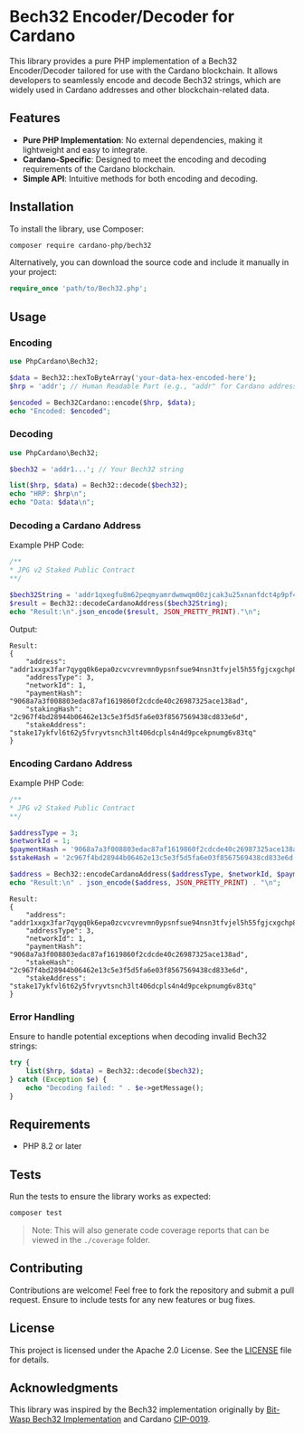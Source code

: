 # Bech32 Encoder/Decoder for Cardano

This library provides a pure PHP implementation of a Bech32 Encoder/Decoder tailored for use with the Cardano
blockchain. It allows developers to seamlessly encode and decode Bech32 strings, which are widely used in Cardano
addresses and other blockchain-related data.

## Features

- **Pure PHP Implementation**: No external dependencies, making it lightweight and easy to integrate.
- **Cardano-Specific**: Designed to meet the encoding and decoding requirements of the Cardano blockchain.
- **Simple API**: Intuitive methods for both encoding and decoding.

## Installation

To install the library, use Composer:

```bash
composer require cardano-php/bech32
```

Alternatively, you can download the source code and include it manually in your project:

```php
require_once 'path/to/Bech32.php';
```

## Usage

### Encoding

```php
use PhpCardano\Bech32;

$data = Bech32::hexToByteArray('your-data-hex-encoded-here');
$hrp = 'addr'; // Human Readable Part (e.g., "addr" for Cardano addresses)

$encoded = Bech32Cardano::encode($hrp, $data);
echo "Encoded: $encoded";
```

### Decoding

```php
use PhpCardano\Bech32;

$bech32 = 'addr1...'; // Your Bech32 string

list($hrp, $data) = Bech32::decode($bech32);
echo "HRP: $hrp\n";
echo "Data: $data\n";
```

### Decoding a Cardano Address

Example PHP Code:

```php 
/**
* JPG v2 Staked Public Contract
**/

$bech32String = 'addr1qxegfu8m62peqmyamrdwmwqm00zjcak3u25xnanfdct4p9pf488uagw68fv50kjxv3wrx38829tay6zszthnccsradgqwt4upy';
$result = Bech32::decodeCardanoAddress($bech32String);
echo "Result:\n".json_encode($result, JSON_PRETTY_PRINT)."\n";
```

Output:

```
Result:
{
    "address": "addr1xxgx3far7qygq0k6epa0zcvcvrevmn0ypsnfsue94nsn3tfvjel5h55fgjcxgchp830r7h2l5msrlpt8262r3nvr8eks2utwdd",
    "addressType": 3,
    "networkId": 1,
    "paymentHash": "9068a7a3f008803edac87af1619860f2cdcde40c26987325ace138ad",
    "stakingHash": "2c967f4bd28944b06462e13c5e3f5d5fa6e03f8567569438cd833e6d",
    "stakeAddress": "stake17ykfvl6t62y5fvryvtsnch3lt406dcpls4n4d9pcekpnumg6v83tq"
}
```

### Encoding  Cardano Address

Example PHP Code:

```php 
/**
* JPG v2 Staked Public Contract
**/

$addressType = 3;                                                          // Script Hash + Script Hash
$networkId = 1;                                                            // Cardano Mainnet
$paymentHash = '9068a7a3f008803edac87af1619860f2cdcde40c26987325ace138ad'; // Payment Validator
$stakeHash = '2c967f4bd28944b06462e13c5e3f5d5fa6e03f8567569438cd833e6d';   // Stake Validator

$address = Bech32::encodeCardanoAddress($addressType, $networkId, $paymentHash, $stakeHash);
echo "Result:\n" . json_encode($address, JSON_PRETTY_PRINT) . "\n";
```

``` 
Result:
{
    "address": "addr1xxgx3far7qygq0k6epa0zcvcvrevmn0ypsnfsue94nsn3tfvjel5h55fgjcxgchp830r7h2l5msrlpt8262r3nvr8eks2utwdd",
    "addressType": 3,
    "networkId": 1,
    "paymentHash": "9068a7a3f008803edac87af1619860f2cdcde40c26987325ace138ad",
    "stakeHash": "2c967f4bd28944b06462e13c5e3f5d5fa6e03f8567569438cd833e6d",
    "stakeAddress": "stake17ykfvl6t62y5fvryvtsnch3lt406dcpls4n4d9pcekpnumg6v83tq"
}
```

### Error Handling

Ensure to handle potential exceptions when decoding invalid Bech32 strings:

```php
try {
    list($hrp, $data) = Bech32::decode($bech32);
} catch (Exception $e) {
    echo "Decoding failed: " . $e->getMessage();
}
```

## Requirements

- PHP 8.2 or later

## Tests

Run the tests to ensure the library works as expected:

```bash
composer test
```

> Note: This will also generate code coverage reports that can be viewed in the `./coverage` folder.

## Contributing

Contributions are welcome! Feel free to fork the repository and submit a pull request. Ensure to include tests for any
new features or bug fixes.

## License

This project is licensed under the Apache 2.0 License. See the [LICENSE](LICENSE) file for details.

## Acknowledgments

This library was inspired by the Bech32 implementation originally
by [Bit-Wasp Bech32 Implementation](https://github.com/Bit-Wasp/bech32) and
Cardano [CIP-0019](https://github.com/cardano-foundation/CIPs/blob/master/CIP-0019/README.md).
